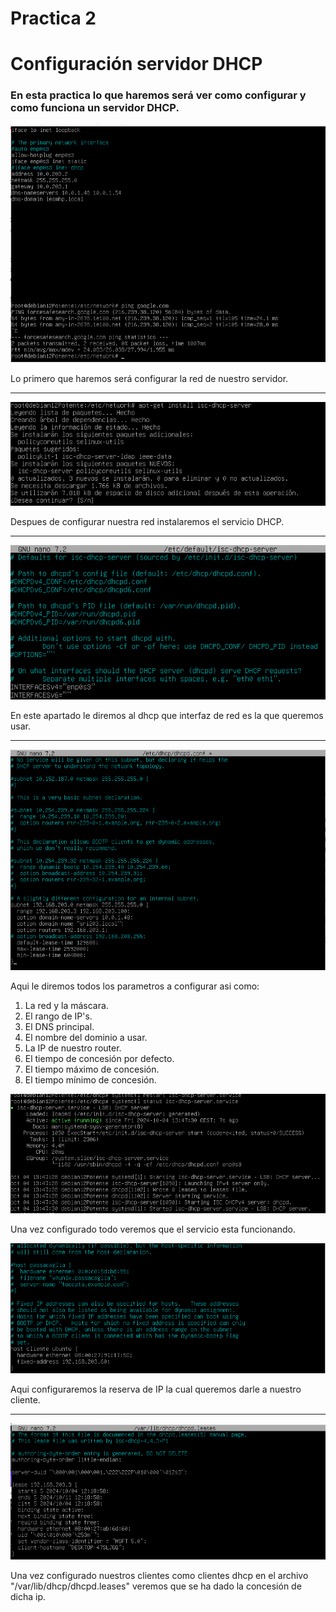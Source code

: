 # Practica 2
# Configuración servidor DHCP

### En esta practica lo que haremos será ver como configurar y como funciona un servidor DHCP.

![alt text](IMG/Conf_red_Server.png)

Lo primero que haremos será configurar la red de nuestro servidor.

---

![alt text](IMG/instalacion_dhcp.png)

Despues de configurar nuestra red instalaremos el servicio DHCP.

---

![alt text](IMG/configuracion_dhcp1.png)

En este apartado le diremos al dhcp que interfaz de red es la que queremos usar.

---

![alt text](IMG/configuracion_dhcp2.png)

Aqui le diremos todos los parametros a configurar asi como:
1. La red y la máscara.
2. El rango de IP's.
3. El DNS principal.
4. El nombre del dominio a usar.
5. La IP de nuestro router.
6. El tiempo de concesión por defecto.
7. El tiempo máximo de concesión.
8. El tiempo mínimo de concesión.

![alt text](IMG/configuracion_dhcp3.png)

Una vez configurado todo veremos que el servicio esta funcionando.

![alt text](IMG/reserva_cliente.png)

Aqui configuraremos la reserva de IP la cual queremos darle a nuestro cliente.

---

![alt text](IMG/concesion_IPs.png)

Una vez configurado nuestros clientes como clientes dhcp en el archivo "/var/lib/dhcp/dhcpd.leases" veremos que se ha dado la concesión de dicha ip. 